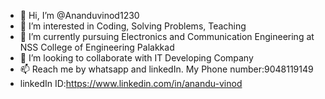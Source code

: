 - 👋 Hi, I’m @Ananduvinod1230
- 👀 I’m interested in Coding, Solving Problems, Teaching
- 🌱 I’m currently pursuing Electronics and Communication Engineering at NSS College of Engineering Palakkad
- 💞️ I’m looking to collaborate with IT Developing Company
- 📫 Reach me by whatsapp and linkedIn. My Phone number:9048119149
-    linkedIn ID:https://www.linkedin.com/in/anandu-vinod

<!---
Ananduvinod1230/Ananduvinod1230 is a ✨ special ✨ repository because its `README.md` (this file) appears on your GitHub profile.
You can click the Preview link to take a look at your changes.
--->
